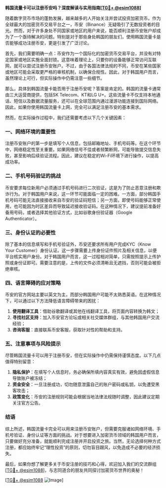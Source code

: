 **韩国流量卡可以注册币安吗？深度解读与实用指南[[TG💪+ @esim1088](https://t.me/s/esim1088)]**

随着数字货币市场的蓬勃发展，越来越多的人开始关注并尝试投资加密货币。作为全球最大的加密货币交易平台之一，币安（Binance）无疑吸引了无数投资者的目光。然而，对于许多身处不同国家或地区的用户来说，能否顺利注册币安账户却成为了一个亟待解决的问题。特别是对于那些身处韩国的朋友们，使用韩国流量卡是否能够成功注册币安，更是引发了广泛讨论。

首先，我们需要明确一点：币安作为一个国际化的加密货币交易平台，并没有对特定国家或地区实施全面封锁。这意味着理论上，只要你的设备能够正常访问互联网，就可以尝试注册币安账户。不过，由于各国法律法规的不同，币安在某些国家或地区可能会采取更严格的审核机制，以确保合规性。因此，对于韩国用户而言，虽然理论上可行，但实际操作中仍需注意一些细节。

那么，具体到韩国流量卡能否用于注册币安呢？答案是肯定的。韩国的流量卡通常由三大运营商提供，包括SK Telecom、KT和LG U+。这些流量卡不仅支持本地通话、短信以及数据流量服务，还可以在全球范围内通过漫游功能连接到国际网络。因此，如果你使用韩国流量卡上网，完全可以满足注册币安的基本需求。

然而，在实际操作过程中，我们还需要考虑以下几个关键因素：

### **一、网络环境的重要性**
注册币安账户的第一步是填写个人信息，包括邮箱地址、手机号码等。在这个环节中，网络稳定性至关重要。如果网络信号不佳或者频繁断网，可能导致提交信息失败，甚至影响后续验证流程。因此，建议在稳定的Wi-Fi环境下进行操作，以提高成功率。

### **二、手机号码验证的挑战**
币安要求每位新用户必须通过手机号码进行二次验证，这是为了防止恶意注册和欺诈行为。对于韩国用户来说，这一环节可能面临一定的困难。一方面，部分韩国手机号码可能无法直接接收来自币安的验证码短信；另一方面，即使号码能够正常使用，也可能因为时区差异而导致延迟接收验证码。在这种情况下，建议提前准备好备用号码，或者选择其他验证方式，比如谷歌身份验证器（Google Authenticator）。

### **三、身份认证的必要性**
除了基本的信息填写和手机号验证外，币安还要求所有用户完成KYC（Know Your Customer）身份认证。这一步骤需要上传身份证件照片及相关信息，以便平台核实用户身份。对于韩国用户而言，这一过程相对简单，只需按照提示上传护照或身份证即可。需要注意的是，上传的文件必须清晰且无遮挡，否则可能会被拒绝审核。

### **四、语言障碍的应对策略**
币安的官方网站主要以英文为主，而部分韩国用户可能不太熟悉英语。在这种情况下，可以通过以下方法降低语言障碍带来的困扰：
1. **使用翻译工具**：借助谷歌翻译或其他在线翻译工具，将页面内容转换为韩文；
2. **寻找社区支持**：加入币安官方论坛或相关社交媒体群组，与其他韩国用户交流经验；
3. **咨询客服**：直接联系币安客服，获取针对性的帮助和支持。

### **五、注意事项与风险提示**
尽管韩国流量卡可以用于注册币安，但在实际操作中仍需保持谨慎态度。以下几点值得特别留意：
1. **隐私保护**：在填写个人信息时，务必确保所填内容真实有效，避免因虚假信息导致账户被冻结；
2. **资金安全**：一旦注册成功，切勿随意泄露自己的账户密码或私钥，以免遭受黑客攻击；
3. **政策变化**：币安的注册规则可能会根据当地法律法规随时调整，因此建议定期关注官方公告。

### **结语**
综上所述，韩国流量卡完全可以用来注册币安账户，但需要克服诸如网络环境、手机号验证、身份认证等方面的挑战。对于想要进入加密货币领域的韩国用户而言，只要做好充分准备，就能顺利完成注册并开启投资之旅。当然，无论选择何种方式注册，都应始终牢记“理性投资”的原则，切勿盲目跟风，以免造成不必要的经济损失。

最后，如果你想了解更多关于币安注册的技巧和心得，欢迎加入我们的交流群组[[TG💪+ @esim1088](https://t.me/s/esim1088)]，与志同道合的朋友共同探讨加密货币世界的奥秘！ 

[[TG💪+ @esim1088](https://t.me/s/esim1088) ![Image](https://i.postimg.cc/4NQfJmqS/Snipaste-2025-05-13-00-14-12.png)]